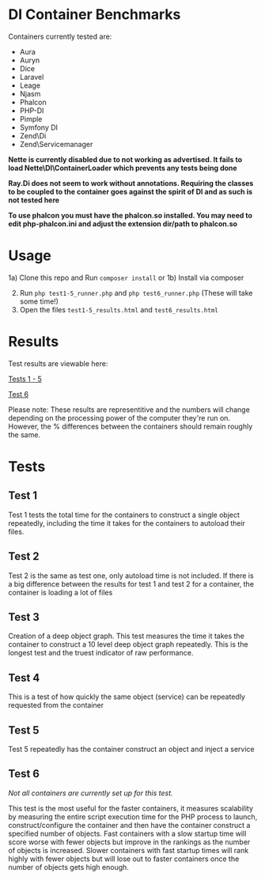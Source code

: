 # DI Container Benchmarks

Containers currently tested are:
- Aura
- Auryn
- Dice
- Laravel
- Leage
- Njasm
- Phalcon
- PHP-DI
- Pimple
- Symfony DI
- Zend\Di
- Zend\Servicemanager


**Nette is currently disabled due to not working as advertised. It fails to load Nette\DI\ContainerLoader which prevents any tests being done**

**Ray.Di does not seem to work without annotations. Requiring the classes to be coupled to the container goes against the spirit of DI and as such is not tested here** 

**To use phalcon you must have the phalcon.so installed. You may need to edit php-phalcon.ini and adjust the extension dir/path to phalcon.so**

# Usage

1a) Clone this repo and Run `composer install`
or
1b) Install via composer

2) Run `php test1-5_runner.php` and `php test6_runner.php` (These will take some time!)
3) Open the files `test1-5_results.html` and `test6_results.html`

# Results

Test results are viewable here:

[Tests 1 - 5](https://rawgit.com/TomBZombie/php-dependency-injection-benchmarks/master/test1-5_results.html)

[Test 6](https://rawgit.com/TomBZombie/php-dependency-injection-benchmarks/master/test6_results.html)

Please note: These results are representitive and the numbers will change depending on the processing power of the computer they're run on. However, the % differences between the containers should remain roughly the same.

# Tests

## Test 1

Test 1 tests the total time for the containers to construct a single object repeatedly, including the time it takes for the containers to autoload their files.

## Test 2

Test 2 is the same as test one, only autoload time is not included. If there is a big difference between the results for test 1 and test 2 for a container, the container is loading a lot of files

## Test 3

Creation of a deep object graph. This test measures the time it takes the container to construct a 10 level deep object graph repeatedly. This is the longest test and the truest indicator of raw performance.

## Test 4

This is a test of how quickly the same object (service) can be repeatedly requested from the container

## Test 5

Test 5 repeatedly has the container construct an object and inject a service

## Test 6

*Not all containers are currently set up for this test.*

This test is the most useful for the faster containers, it measures scalability by measuring the entire script execution time for the PHP process to launch, construct/configure the container and then have the container construct a specified number of objects. Fast containers with a slow startup time will score worse with fewer objects but improve in the rankings as the number of objects is increased. Slower containers with fast startup times will rank highly with fewer objects but will lose out to faster containers once the number of objects gets high enough.

